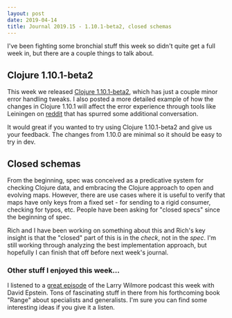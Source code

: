 ```yaml
---
layout: post
date: 2019-04-14
title: Journal 2019.15 - 1.10.1-beta2, closed schemas
---
```


I've been fighting some bronchial stuff this week so didn't quite get a full week in, but there are a couple things to talk about.

## Clojure 1.10.1-beta2

This week we released [Clojure 1.10.1-beta2](https://clojure.org/community/devchangelog#_1_10_1_beta2_apr_11_2019), which has just a couple minor error handling tweaks. I also posted a more detailed example of how the changes in Clojure 1.10.1 will affect the error experience through tools like Leiningen on [reddit](https://www.reddit.com/r/Clojure/comments/bc264v/clojure_1101beta2_is_now_available/ekn9qr3/) that has spurred some additional conversation. 

It would great if you wanted to try using Clojure 1.10.1-beta2 and give us your feedback. The changes from 1.10.0 are minimal so it should be easy to try in dev.

## Closed schemas

From the beginning, spec was conceived as a predicative system for checking Clojure data, and embracing the Clojure approach to  open and evolving maps. However, there are use cases where it is useful to verify that maps have only keys from a fixed set - for sending to a rigid consumer, checking for typos, etc. People have been asking for "closed specs" since the beginning of spec.

Rich and I have been working on something about this and Rich's key insight is that the "closed" part of this is in the *check*, not in the *spec*. I'm still working through analyzing the best implementation approach, but hopefully I can finish that off before next week's journal.

### Other stuff I enjoyed this week...

I listened to a [great episode](https://art19.com/shows/larry-wilmore/episodes/935e43e0-43c8-4deb-93cd-befa0901aaba) of the Larry Wilmore podcast this week with David Epstein. Tons of fascinating stuff in there from his forthcoming book "Range" about specialists and generalists. I'm sure you can find some interesting ideas if you give it a listen.
